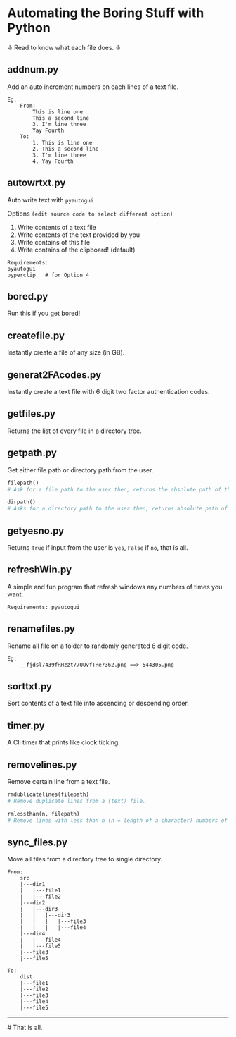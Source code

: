 # Automating the Boring Stuff with Python

↓ Read to know what each file does. ↓

## addnum.py

Add an auto increment numbers on each lines of a text file.

```text
Eg.
    From:
        This is line one
        This a second line
        3. I'm line three
        Yay Fourth
    To:
        1. This is line one
        2. This a second line
        3. I'm line three
        4. Yay Fourth
```

## autowrtxt.py

Auto write text with `pyautogui`

Options `(edit source code to select different option)`

1. Write contents of a text file
2. Write contents of the text provided by you
3. Write contains of this file
4. Write contains of the clipboard! (default)

```text
Requirements:
pyautogui
pyperclip   # for Option 4
```

## bored.py

Run this if you get bored!

## createfile.py

Instantly create a file of any size (in GB).

## generat2FAcodes.py

Instantly create a text file with 6 digit two factor authentication codes.

## getfiles.py

Returns the list of every file in a directory tree.

## getpath.py

Get either file path or directory path from the user.

```python
filepath()
# Ask for a file path to the user then, returns the absolute path of the file if it exist.

dirpath()
# Asks for a directory path to the user then, returns absolute path of the directory if it exists.
```

## getyesno.py

Returns `True` if input from the user is `yes`, `False` if `no`, that is all.

## refreshWin.py

A simple and fun program that refresh windows any numbers of times you want.

```text
Requirements: pyautogui
```

## renamefiles.py

Rename all file on a folder to randomly generated 6 digit code.

```text
Eg:
    __fjdsl7439fRHzzt77UUvfTRe7362.png ==> 544305.png
```

## sorttxt.py

Sort contents of a text file into ascending or descending order.

## timer.py

A Cli timer that prints like clock ticking.

## removelines.py

Remove certain line from a text file.

```python
rmdublicatelines(filepath)
# Remove duplicate lines from a (text) file.

rmlessthan(n, filepath)
# Remove lines with less than n (n = length of a character) numbers of characters from a file.
```

## sync_files.py

Move all files from a directory tree to single directory.

```text
From:
    src
    |---dir1
    |   |---file1
    |   |---file2
    |---dir2
    |   |---dir3
    |   |   |---dir3
    |   |   |   |---file3
    |   |   |   |---file4
    |---dir4
    |   |---file4
    |   |---file5
    |---file3
    |---file5

To:
    dist
    |---file1
    |---file2
    |---file3
    |---file4
    |---file5
```

---

\# That is all.
